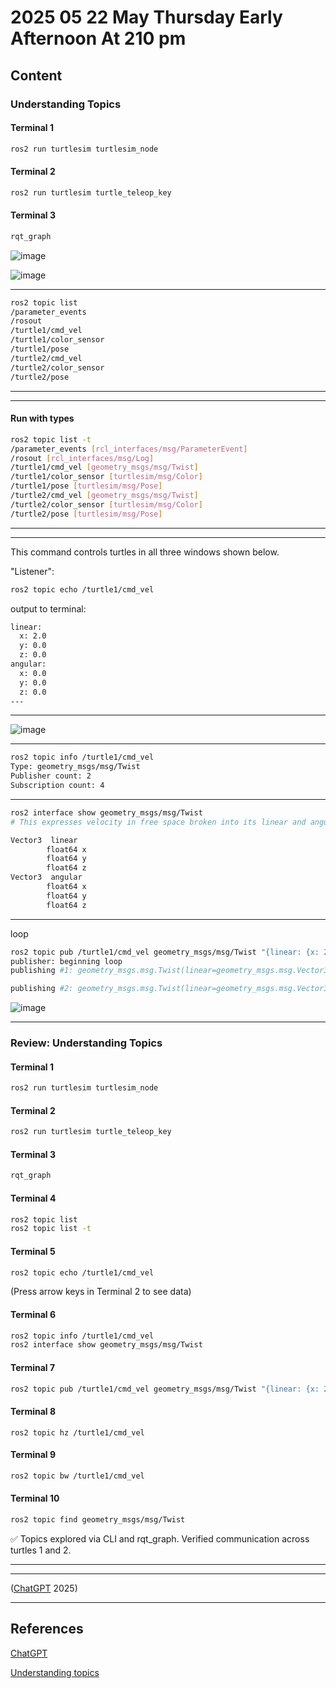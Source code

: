 # 2025 05 22 May Thursday Early Afternoon At 210 pm

## Content

### Understanding Topics

#### Terminal 1

```bash
ros2 run turtlesim turtlesim_node
```

#### Terminal 2

```bash
ros2 run turtlesim turtle_teleop_key
```

#### Terminal 3

```bash
rqt_graph
```

![image](https://github.com/user-attachments/assets/25deee05-f399-4e82-bf6f-a05106ceb499)

![image](https://github.com/user-attachments/assets/3600436e-cd4e-4543-802d-584e19e52dd0)

____

```bash
ros2 topic list
/parameter_events
/rosout
/turtle1/cmd_vel
/turtle1/color_sensor
/turtle1/pose
/turtle2/cmd_vel
/turtle2/color_sensor
/turtle2/pose
```

____

____

#### Run with types

```bash
ros2 topic list -t
/parameter_events [rcl_interfaces/msg/ParameterEvent]
/rosout [rcl_interfaces/msg/Log]
/turtle1/cmd_vel [geometry_msgs/msg/Twist]
/turtle1/color_sensor [turtlesim/msg/Color]
/turtle1/pose [turtlesim/msg/Pose]
/turtle2/cmd_vel [geometry_msgs/msg/Twist]
/turtle2/color_sensor [turtlesim/msg/Color]
/turtle2/pose [turtlesim/msg/Pose]
```

____

____

This command controls turtles in all three windows shown below.

"Listener":

```bash
ros2 topic echo /turtle1/cmd_vel
```

output to terminal:

```bash
linear:
  x: 2.0
  y: 0.0
  z: 0.0
angular:
  x: 0.0
  y: 0.0
  z: 0.0
---
```

____


![image](https://github.com/user-attachments/assets/b42a8493-2871-4ad6-b09b-8cae42a73565)

____

```bash
ros2 topic info /turtle1/cmd_vel
Type: geometry_msgs/msg/Twist
Publisher count: 2
Subscription count: 4
```

____

```bash
ros2 interface show geometry_msgs/msg/Twist
# This expresses velocity in free space broken into its linear and angular parts.

Vector3  linear
        float64 x
        float64 y
        float64 z
Vector3  angular
        float64 x
        float64 y
        float64 z
```

____

loop

```bash
ros2 topic pub /turtle1/cmd_vel geometry_msgs/msg/Twist "{linear: {x: 2.0}, angular: {z: 1.8}}"
publisher: beginning loop
publishing #1: geometry_msgs.msg.Twist(linear=geometry_msgs.msg.Vector3(x=2.0, y=0.0, z=0.0), angular=geometry_msgs.msg.Vector3(x=0.0, y=0.0, z=1.8))

publishing #2: geometry_msgs.msg.Twist(linear=geometry_msgs.msg.Vector3(x=2.0, y=0.0, z=0.0), angular=geometry_msgs.msg.Vector3(x=0.0, y=0.0, z=1.8))
```

![image](https://github.com/user-attachments/assets/3500bf96-91d5-4d2f-b78f-88cf137ff068)

____

### Review: Understanding Topics

#### Terminal 1

```bash
ros2 run turtlesim turtlesim_node
```

#### Terminal 2

```bash
ros2 run turtlesim turtle_teleop_key
```

#### Terminal 3

```bash
rqt_graph
```

#### Terminal 4

```bash
ros2 topic list
ros2 topic list -t
```

#### Terminal 5

```bash
ros2 topic echo /turtle1/cmd_vel
```

(Press arrow keys in Terminal 2 to see data)

#### Terminal 6

```bash
ros2 topic info /turtle1/cmd_vel
ros2 interface show geometry_msgs/msg/Twist
```

#### Terminal 7

```bash
ros2 topic pub /turtle1/cmd_vel geometry_msgs/msg/Twist "{linear: {x: 2.0}, angular: {z: 1.8}}"
```

#### Terminal 8

```
ros2 topic hz /turtle1/cmd_vel
```

#### Terminal 9

```bash
ros2 topic bw /turtle1/cmd_vel
```

#### Terminal 10

```bash
ros2 topic find geometry_msgs/msg/Twist
```

✅ Topics explored via CLI and rqt_graph. Verified communication across turtles 1 and 2.




____
____

([ChatGPT](https://chatgpt.com/) 2025)

____

## References

[ChatGPT](https://chatgpt.com/)

[Understanding topics](https://docs.ros.org/en/humble/Tutorials/Beginner-CLI-Tools/Understanding-ROS2-Topics/Understanding-ROS2-Topics.html)
